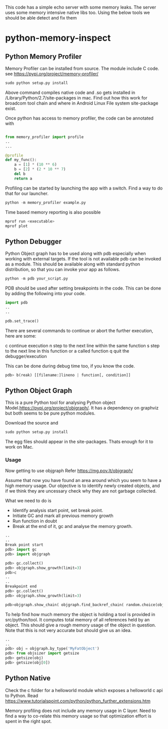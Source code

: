 This code has a simple echo server with some memory leaks. The server uses some memory intensive native libs too. Using the below tools we should be able detect and fix them
# python-memory-inspect

## Python Memory Profiler
Memory Profiler can be installed from source. The module include C code. see https://pypi.org/project/memory-profiler/

```python
sudo python setup.py install 
```
Above command compiles native code and .so gets installed in /Library/Python/2.7/site-packages in mac. Find out how this work for broadcom tool chain and where in Android Linux File system site-package exist.

Once python has access to memory profiler, the code can be annotated with 

```python

from memory_profiler import profile
..
...

@profile
def my_func():
    a = [1] * (10 ** 6)
    b = [2] * (2 * 10 ** 7)
    del b
    return a
```

Profiling can be started by launching the app with a switch. Find a way to do that for our launcher.


```python
python -m memory_profiler example.py
```
Time based memory reporting is also possible

```python
mprof run <executable>
mprof plot
```      


## Python Debugger
Python Object graph has to be used along with pdb especially when working with external targets. If the tool is not available pdb can be invoked as a module. This should be available along with standard python distribution, so that you can invoke your app as follows.

```python
python -m pdb your_script.py
```
PDB should be used after setting breakpoints in the code. This can be done by adding the following into your code.

```python
import pdb
..
..

pdb.set_trace()

```
There are several commands to continue or abort the further execution, here are some:

c continue execution
n step to the next line within the same function
s step to the next line in this function or a called function
q quit the debugger/execution

This can be done during debug time too, if you know the code.

```python
pdb> b(reak) [[filename:]lineno | function[, condition]]
```

## Python Object Graph
This is a pure Python tool for analysing Python object Model.https://pypi.org/project/objgraph/. It has a dependency on graphviz but both seems to be pure python modules.

Download the source and

```python
sudo python setup.py install 
```
The egg files should appear in the site-packages. Thats enough for it to work on Mac.

### Usage

Now getting to use objgraph Refer https://mg.pov.lt/objgraph/

Assume that now you have found an area around which you seem to have a high memory usage. Our objective is to identify newly created objects, and if we think they are uncessary check why they are not garbage collected.

What we need to do is

* Identify analysis start point, set break point.
* Initiate GC and mark all previous memory growth
* Run function in doubt
* Break at the end of it, gc and analyse the memory growth.

```python
..
..
Break point start
pdb> import gc
pdb> import objgraph

pdb> gc.collect()
pdb> objgraph.show_growth(limit=3)
pdb>c
..
..
Breakpoint end
pdb> gc.collect()
pdb> objgraph.show_growth(limit=3)

pdb>objgraph.show_chain( objgraph.find_backref_chain( random.choice(objgraph.by_type('MyBigFatObject')),objgraph.is_proper_module),filename='chain.png')
```

To help find how much memory the object is holding a tool is provided in src/python/tool. It computes total memory of all references held by an object. This should give a rough memory usage of the object in question. Note that this is not very accurate but should give us an idea.

```python
..
..
pdb> obj = objgraph.by_type('MyFatObject')
pdb> from objsizer import getsize 
pdb> getsize(obj)
pdb> getsize(obj[0])
```

## Python Native

Check the c folder for a helloworld module which exposes a helloworld c api to Python. Read https://www.tutorialspoint.com/python/python_further_extensions.htm

Memory profiling does not include any memory usage in C layer. Need to find a way to co-relate this memory usage so that optimization effort is spent in the right spot.
